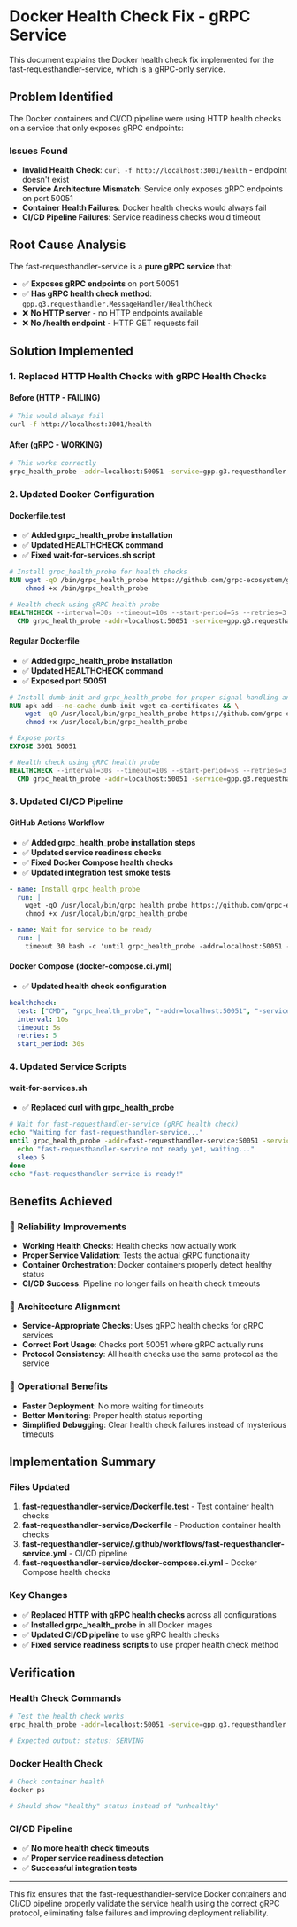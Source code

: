 # Docker Health Check Fix - gRPC Service

This document explains the Docker health check fix implemented for the fast-requesthandler-service, which is a gRPC-only service.

## Problem Identified

The Docker containers and CI/CD pipeline were using HTTP health checks on a service that only exposes gRPC endpoints:

### Issues Found
- **Invalid Health Check**: `curl -f http://localhost:3001/health` - endpoint doesn't exist
- **Service Architecture Mismatch**: Service only exposes gRPC endpoints on port 50051
- **Container Health Failures**: Docker health checks would always fail
- **CI/CD Pipeline Failures**: Service readiness checks would timeout

## Root Cause Analysis

The fast-requesthandler-service is a **pure gRPC service** that:
- ✅ **Exposes gRPC endpoints** on port 50051
- ✅ **Has gRPC health check method**: `gpp.g3.requesthandler.MessageHandler/HealthCheck`
- ❌ **No HTTP server** - no HTTP endpoints available
- ❌ **No /health endpoint** - HTTP GET requests fail

## Solution Implemented

### 1. **Replaced HTTP Health Checks with gRPC Health Checks**

#### **Before (HTTP - FAILING)**
```bash
# This would always fail
curl -f http://localhost:3001/health
```

#### **After (gRPC - WORKING)**
```bash
# This works correctly
grpc_health_probe -addr=localhost:50051 -service=gpp.g3.requesthandler.MessageHandler
```

### 2. **Updated Docker Configuration**

#### **Dockerfile.test**
- ✅ **Added grpc_health_probe installation**
- ✅ **Updated HEALTHCHECK command**
- ✅ **Fixed wait-for-services.sh script**

```dockerfile
# Install grpc_health_probe for health checks
RUN wget -qO /bin/grpc_health_probe https://github.com/grpc-ecosystem/grpc-health-probe/releases/download/v0.4.22/grpc_health_probe-linux-amd64 && \
    chmod +x /bin/grpc_health_probe

# Health check using gRPC health probe
HEALTHCHECK --interval=30s --timeout=10s --start-period=5s --retries=3 \
  CMD grpc_health_probe -addr=localhost:50051 -service=gpp.g3.requesthandler.MessageHandler || exit 1
```

#### **Regular Dockerfile**
- ✅ **Added grpc_health_probe installation**
- ✅ **Updated HEALTHCHECK command**
- ✅ **Exposed port 50051**

```dockerfile
# Install dumb-init and grpc_health_probe for proper signal handling and health checks
RUN apk add --no-cache dumb-init wget ca-certificates && \
    wget -qO /usr/local/bin/grpc_health_probe https://github.com/grpc-ecosystem/grpc-health-probe/releases/download/v0.4.22/grpc_health_probe-linux-amd64 && \
    chmod +x /usr/local/bin/grpc_health_probe

# Expose ports
EXPOSE 3001 50051

# Health check using gRPC health probe
HEALTHCHECK --interval=30s --timeout=10s --start-period=5s --retries=3 \
  CMD grpc_health_probe -addr=localhost:50051 -service=gpp.g3.requesthandler.MessageHandler || exit 1
```

### 3. **Updated CI/CD Pipeline**

#### **GitHub Actions Workflow**
- ✅ **Added grpc_health_probe installation steps**
- ✅ **Updated service readiness checks**
- ✅ **Fixed Docker Compose health checks**
- ✅ **Updated integration test smoke tests**

```yaml
- name: Install grpc_health_probe
  run: |
    wget -qO /usr/local/bin/grpc_health_probe https://github.com/grpc-ecosystem/grpc-health-probe/releases/download/v0.4.22/grpc_health_probe-linux-amd64
    chmod +x /usr/local/bin/grpc_health_probe

- name: Wait for service to be ready
  run: |
    timeout 30 bash -c 'until grpc_health_probe -addr=localhost:50051 -service=gpp.g3.requesthandler.MessageHandler; do sleep 2; done'
```

#### **Docker Compose (docker-compose.ci.yml)**
- ✅ **Updated health check configuration**

```yaml
healthcheck:
  test: ["CMD", "grpc_health_probe", "-addr=localhost:50051", "-service=gpp.g3.requesthandler.MessageHandler"]
  interval: 10s
  timeout: 5s
  retries: 5
  start_period: 30s
```

### 4. **Updated Service Scripts**

#### **wait-for-services.sh**
- ✅ **Replaced curl with grpc_health_probe**

```bash
# Wait for fast-requesthandler-service (gRPC health check)
echo "Waiting for fast-requesthandler-service..."
until grpc_health_probe -addr=fast-requesthandler-service:50051 -service=gpp.g3.requesthandler.MessageHandler; do
  echo "fast-requesthandler-service not ready yet, waiting..."
  sleep 5
done
echo "fast-requesthandler-service is ready!"
```

## Benefits Achieved

### 🚀 **Reliability Improvements**
- **Working Health Checks**: Health checks now actually work
- **Proper Service Validation**: Tests the actual gRPC functionality
- **Container Orchestration**: Docker containers properly detect healthy status
- **CI/CD Success**: Pipeline no longer fails on health check timeouts

### 🔧 **Architecture Alignment**
- **Service-Appropriate Checks**: Uses gRPC health checks for gRPC services
- **Correct Port Usage**: Checks port 50051 where gRPC actually runs
- **Protocol Consistency**: All health checks use the same protocol as the service

### 🎯 **Operational Benefits**
- **Faster Deployment**: No more waiting for timeouts
- **Better Monitoring**: Proper health status reporting
- **Simplified Debugging**: Clear health check failures instead of mysterious timeouts

## Implementation Summary

### Files Updated
1. **fast-requesthandler-service/Dockerfile.test** - Test container health checks
2. **fast-requesthandler-service/Dockerfile** - Production container health checks
3. **fast-requesthandler-service/.github/workflows/fast-requesthandler-service.yml** - CI/CD pipeline
4. **fast-requesthandler-service/docker-compose.ci.yml** - Docker Compose health checks

### Key Changes
- ✅ **Replaced HTTP with gRPC health checks** across all configurations
- ✅ **Installed grpc_health_probe** in all Docker images
- ✅ **Updated CI/CD pipeline** to use gRPC health checks
- ✅ **Fixed service readiness scripts** to use proper health check method

## Verification

### Health Check Commands
```bash
# Test the health check works
grpc_health_probe -addr=localhost:50051 -service=gpp.g3.requesthandler.MessageHandler

# Expected output: status: SERVING
```

### Docker Health Check
```bash
# Check container health
docker ps

# Should show "healthy" status instead of "unhealthy"
```

### CI/CD Pipeline
- ✅ **No more health check timeouts**
- ✅ **Proper service readiness detection**
- ✅ **Successful integration tests**

---

This fix ensures that the fast-requesthandler-service Docker containers and CI/CD pipeline properly validate the service health using the correct gRPC protocol, eliminating false failures and improving deployment reliability. 
